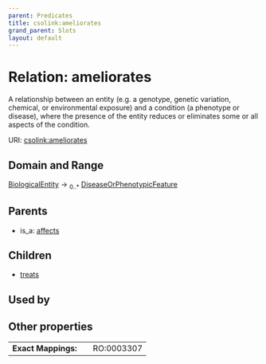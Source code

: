 ```yaml
---
parent: Predicates
title: csolink:ameliorates
grand_parent: Slots
layout: default
---
```


# Relation: ameliorates


A relationship between an entity (e.g. a genotype, genetic variation, chemical, or environmental exposure) and a condition (a phenotype or disease), where the presence of the entity reduces or eliminates some or all aspects of the condition.

URI: [csolink:ameliorates](https://w3id.org/csolink/vocab/ameliorates)

## Domain and Range

[BiologicalEntity](BiologicalEntity.md) ->  <sub>0..*</sub> [DiseaseOrPhenotypicFeature](DiseaseOrPhenotypicFeature.md)

## Parents

 *  is_a: [affects](affects.md)

## Children

 *  [treats](treats.md)

## Used by


## Other properties

|  |  |  |
| --- | --- | --- |
| **Exact Mappings:** | | RO:0003307 |

